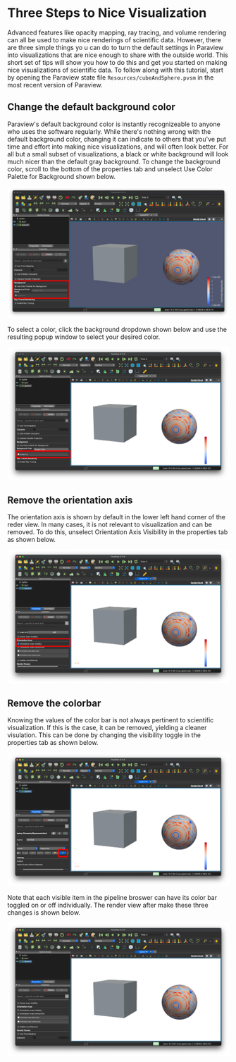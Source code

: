 # Three Steps to Nice Visualization
Advanced features like opacity mapping, ray tracing, and volume rendering can all be used to make nice renderings of scientific data.
However, there are three simple things yo   u can do to turn the default settings in Paraview into visualizations that are nice enough to share with the outside world.
This short set of tips will show you how to do this and get you started on making nice visualizations of scientific data.
To follow along with this tutorial, start by opening the Paraview state file `Resources/cubeAndSphere.pvsm` in the most recent version of Paraview.

## Change the default background color
Paraview's default background color is instantly recognizeable to anyone who uses the software regularly.
While there's nothing wrong with the default background color, changing it can indicate to others that you've put time and effort into making nice visualizations, and will often look better.
For all but a small subset of visualizations, a black or white background will look much nicer than the default gray background.
To change the background color, scroll to the bottom of the properties tab and unselect Use Color Palette for Background shown below.

![image](../Resources/threeStepsToNiceVisualization/A.png)

To select a color, click the background dropdown shown below and use the resulting popup window to select your desired color.

![image](../Resources/threeStepsToNiceVisualization/B.png)

## Remove the orientation axis
The orientation axis is shown by default in the lower left hand corner of the reder view.
In many cases, it is not relevant to visualization and can be removed.
To do this, unselect Orientation Axis Visibility in the properties tab as shown below.

![image](../Resources/threeStepsToNiceVisualization/C.png)

## Remove the colorbar
Knowing the values of the color bar is not always pertinent to scientific visualization.
If this is the case, it can be removed, yielding a cleaner visulation.
This can be done by changing the visibility toggle in the properties tab as shown below.

![image](../Resources/threeStepsToNiceVisualization/D.png)

Note that each visible item in the pipeline broswer can have its color bar toggled on or off individually.
The render view after make these three changes is shown below.

![image](../Resources/threeStepsToNiceVisualization/E.png)